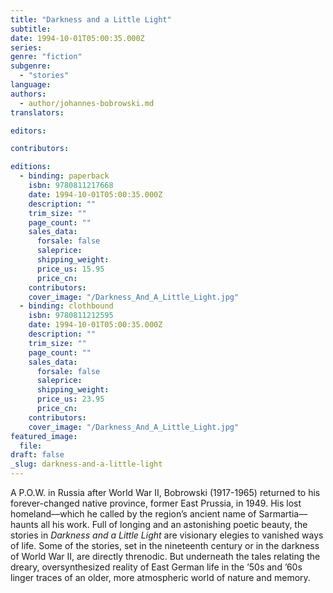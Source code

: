 ```yaml
---
title: "Darkness and a Little Light"
subtitle:
date: 1994-10-01T05:00:35.000Z
series:
genre: "fiction"
subgenre:
  - "stories"
language:
authors:
  - author/johannes-bobrowski.md
translators:

editors:

contributors:

editions:
  - binding: paperback
    isbn: 9780811217668
    date: 1994-10-01T05:00:35.000Z
    description: ""
    trim_size: ""
    page_count: ""
    sales_data:
      forsale: false
      saleprice:
      shipping_weight:
      price_us: 15.95
      price_cn:
    contributors:
    cover_image: "/Darkness_And_A_Little_Light.jpg"
  - binding: clothbound
    isbn: 9780811212595
    date: 1994-10-01T05:00:35.000Z
    description: ""
    trim_size: ""
    page_count: ""
    sales_data:
      forsale: false
      saleprice:
      shipping_weight:
      price_us: 23.95
      price_cn:
    contributors:
    cover_image: "/Darkness_And_A_Little_Light.jpg"
featured_image:
  file:
draft: false
_slug: darkness-and-a-little-light
---
```


A P.O.W. in Russia after World War II, Bobrowski (1917-1965) returned to his forever-changed native province, former East Prussia, in 1949. His lost homeland––which he called by the region’s ancient name of Sarmartia––haunts all his work. Full of longing and an astonishing poetic beauty, the stories in _Darkness and a Little Light_ are visionary elegies to vanished ways of life. Some of the stories, set in the nineteenth century or in the darkness of World War II, are directly threnodic. But underneath the tales relating the dreary, oversynthesized reality of East German life in the ’50s and ’60s linger traces of an older, more atmospheric world of nature and memory.

